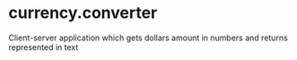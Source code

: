 # currency.converter
Client-server application which gets dollars amount in numbers and returns represented in text
